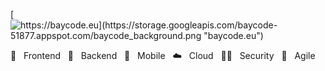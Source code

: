 [![https://baycode.eu](https://storage.googleapis.com/baycode-51877.appspot.com/baycode_background.png "baycode.eu")](https://baycode.eu)

💙&nbsp;&nbsp;&nbsp;Frontend&nbsp;&nbsp;&nbsp;🖤&nbsp;&nbsp;&nbsp;Backend&nbsp;&nbsp;&nbsp;📱&nbsp;&nbsp;&nbsp;Mobile&nbsp;&nbsp;&nbsp;☁️️&nbsp;&nbsp;&nbsp;Cloud&nbsp;&nbsp;&nbsp;👮🏻&nbsp;&nbsp;&nbsp;Security&nbsp;&nbsp;&nbsp;🎯&nbsp;&nbsp;&nbsp;Agile
